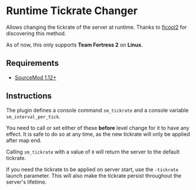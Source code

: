 # Runtime Tickrate Changer

Allows changing the tickrate of the server at runtime.
Thanks to [ficool2](https://github.com/ficool2) for discovering this method.

As of now, this only supports **Team Fortress 2** on **Linux**.

## Requirements

* [SourceMod 1.12+](https://www.sourcemod.net)

## Instructions

The plugin defines a console command `sm_tickrate` and a console variable `sm_interval_per_tick`.

You need to call or set either of these **before** level change for it to have any effect.
It is safe to do so at any time, as the new tickrate will only be applied after map end.

Calling `sm_tickrate` with a value of `0` will return the server to the default tickrate.

If you need the tickrate to be applied on server start, use the `-tickrate` launch parameter. This will also make the tickrate persist throughout the server's lifetime.
